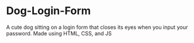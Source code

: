 # Dog-Login-Form

A cute dog sitting on a login form that closes its eyes when you input your password.
Made using HTML, CSS, and JS
